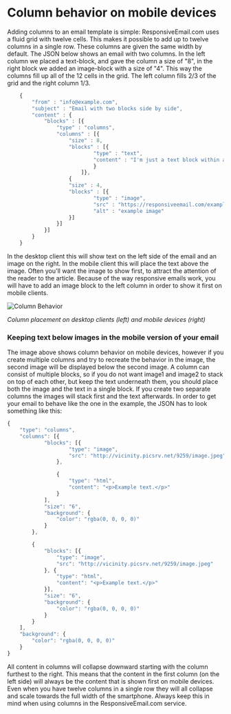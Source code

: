 # Column behavior on mobile devices

Adding columns to an email template is simple: ResponsiveEmail.com uses a fluid 
grid with twelve cells. This makes it possible to add up to twelve columns in 
a single row. These columns are given the same width by default. The JSON below 
shows  an email with two columns. In the left column we placed a text-block, 
and gave the column a size of "8", in the right block we added an image-block 
with a size of "4". This way the columns fill up all of the 12 cells in the grid. 
The left column fills 2/3 of the grid and the right column 1/3.  

```javascript
    {
        "from" : "info@example.com",
        "subject" : "Email with two blocks side by side",
        "content" : {
            "blocks" : [{
                "type" : "columns",
                "columns" : [{
                    "size" : 8,
                    "blocks" : [{
                            "type" : "text",
                            "content" : "I'm just a text block within a column."
                            }
                        ]}, 
                    {
                    "size" : 4,
                    "blocks" : [{
                            "type" : "image",
                            "src" : "https://responsiveemail.com/example.png",
                            "alt" : "example image" 
                    }]
                }]
            }]
        }
    }
```

In the desktop client this will show text on the left side of the email and an 
image on the right. In the mobile client this will place the text above the image. 
Often you'll want the image to show first, to attract the attention of the reader 
to the article. Because of the way responsive emails work, you will have to add 
an image block to the left column in order to show it first on mobile clients. 

![Column Behavior](Resources/Images/responsive-email-columns.png)

*Column placement on desktop clients (left) and mobile devices (right)*

### Keeping text below images in the mobile version of your email

The image above shows column behavior on mobile devices, however if you create 
multiple columns and try to recreate the behavior in the image, the second image 
will be displayed below the second image. A column can consist of multiple blocks, 
so if you do not want image1 and image2 to stack on top of each other, but keep 
the text underneath them, you should place both the image and the text in a 
single block. If you create two separate columns the images will stack first and 
the text afterwards. In order to get your email to behave like the one in the 
example, the JSON has to look something like this:

```javascript
{
    "type": "columns",
    "columns": [{
            "blocks": [{
                    "type": "image",
                    "src": "http://vicinity.picsrv.net/9259/image.jpeg"
                },

                {
                    "type": "html",
                    "content": "<p>Example text.</p>"
                }
            ],
            "size": "6",
            "background": {
                "color": "rgba(0, 0, 0, 0)"
            }
        },

        {
            "blocks": [{
                "type": "image",
                "src": "http://vicinity.picsrv.net/9259/image.jpeg"
            }, {
                "type": "html",
                "content": "<p>Example text.</p>"
            }],
            "size": "6",
            "background": {
                "color": "rgba(0, 0, 0, 0)"
            }
        }
    ],
    "background": {
        "color": "rgba(0, 0, 0, 0)"
    }
}
```

All content in columns will collapse downward starting with the column furthest 
to the right. This means that the content in the first column (on the left side) 
will always be the content that is shown first on mobile devices. Even when you 
have twelve columns in a single row they will all collapse and scale towards the 
full width of the smartphone. Always keep this in mind when using columns in the 
ResponsiveEmail.com service. 

